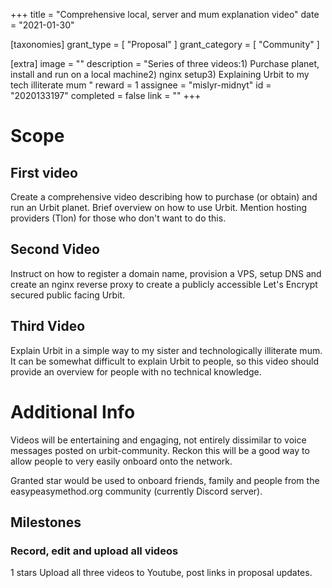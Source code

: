 +++
title = "Comprehensive local, server and mum explanation video"
date = "2021-01-30"

[taxonomies]
grant_type = [ "Proposal" ]
grant_category = [ "Community" ]

[extra]
image = ""
description = "Series of three videos:1) Purchase planet, install and run on a local machine2) nginx setup3) Explaining Urbit to my tech illiterate mum "
reward = 1
assignee = "mislyr-midnyt"
id = "2020133197"
completed = false
link = ""
+++

# Scope

## First video

Create a comprehensive video describing how to purchase (or obtain) and run an Urbit planet. Brief overview on how to use Urbit. Mention hosting providers (Tlon) for those who don't want to do this.

## Second Video

Instruct on how to register a domain name, provision a VPS, setup DNS and create an nginx reverse proxy to create a publicly accessible Let's Encrypt secured public facing Urbit.

## Third Video

Explain Urbit in a simple way to my sister and technologically illiterate mum. It can be somewhat difficult to explain Urbit to people, so this video should provide an overview for people with no technical knowledge.

# Additional Info

Videos will be entertaining and engaging, not entirely dissimilar to voice messages posted on urbit-community. Reckon this will be a good way to allow people to very easily onboard onto the network.

Granted star would be used to onboard friends, family and people from the easypeasymethod.org community (currently Discord server).

## Milestones

### Record, edit and upload all videos

1 stars
Upload all three videos to Youtube, post links in proposal updates.
